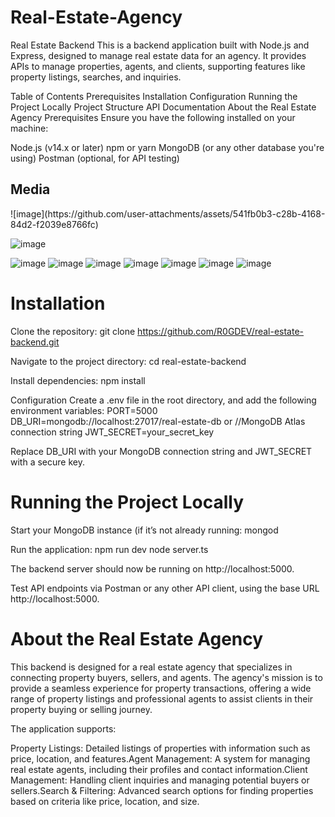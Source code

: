# Real-Estate-Agency
Real Estate Backend
This is a backend application built with Node.js and Express, designed to manage real estate data for an agency. It provides APIs to manage properties, agents, and clients, supporting features like property listings, searches, and inquiries.

Table of Contents
Prerequisites
Installation
Configuration
Running the Project Locally
Project Structure
API Documentation
About the Real Estate Agency
Prerequisites
Ensure you have the following installed on your machine:

Node.js (v14.x or later)
npm or yarn
MongoDB (or any other database you're using)
Postman (optional, for API testing)
<h2>Media</h2>
![image](https://github.com/user-attachments/assets/541fb0b3-c28b-4168-84d2-f2039e8766fc)

![image](https://github.com/user-attachments/assets/51d95bd5-8994-4533-bb08-a8011d7c804d)

![image](https://github.com/user-attachments/assets/d2d69d59-dfb3-449f-9336-cc5460d8944a)
![image](https://github.com/user-attachments/assets/a4e88fdc-3341-4568-ac59-3c48ed373bb4)
![image](https://github.com/user-attachments/assets/03f81d0e-5276-4636-81f6-7934dc9d11fc)
![image](https://github.com/user-attachments/assets/dcb13de4-bd3a-4573-9076-21dfc38bd435)
![image](https://github.com/user-attachments/assets/1acef185-f53e-44d8-8795-7d8b2f7c570e)
![image](https://github.com/user-attachments/assets/50a04aa2-7dd7-41e0-8fb0-02aaffcbcf6b)
![image](https://github.com/user-attachments/assets/3c166ce8-d2d9-4e78-8274-8208dde04ecf)







<H1>Installation</H1>

Clone the repository:
git clone https://github.com/R0GDEV/real-estate-backend.git

Navigate to the project directory:
cd real-estate-backend

Install dependencies:
npm install

Configuration
Create a .env file in the root directory, and add the following environment variables:
PORT=5000
DB_URI=mongodb://localhost:27017/real-estate-db or //MongoDB Atlas connection string 
JWT_SECRET=your_secret_key

Replace DB_URI with your MongoDB connection string and JWT_SECRET with a secure key.
<h1>Running the Project Locally</h1>

Start your MongoDB instance (if it’s not already running:
mongod 

Run the application:
npm run dev
node server.ts

The backend server should now be running on http://localhost:5000.

Test API endpoints via Postman or any other API client, using the base URL http://localhost:5000.

<h1>About the Real Estate Agency</h1>

This backend is designed for a real estate agency that specializes in connecting property buyers, sellers, and agents. The agency's mission is to provide a seamless experience for property transactions, offering a wide range of property listings and professional agents to assist clients in their property buying or selling journey.

The application supports:

Property Listings: Detailed listings of properties with information such as price, location, and features.Agent Management: A system for managing real estate agents, including their profiles and contact information.Client Management: Handling client inquiries and managing potential buyers or sellers.Search & Filtering: Advanced search options for finding properties based on criteria like price, location, and size.

